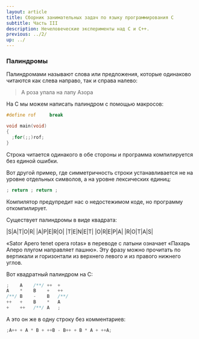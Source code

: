 ```yaml
---
layout: article
title: Сборник занимательных задач по языку программирования C
subtitle: Часть III
description: Нечеловеческие эксперименты над C и C++.
previous: ../2/
up: ../
---
```


### Палиндромы

Палиндромами называют слова или предложения, которые одинаково читаются как слева направо, так и справа налево:

> А роза упала на лапу Азора

На C мы можем написать палиндром с помощью макросов:

```c
#define rof     break

void main(void)
{
  ;for(;;)rof;
}
```

Строка читается одинакого в обе стороны и программа компилируется без единой ошибки.

Вот другой пример, где симметричность строки устанавливается не на уровне отдельных символов, а на
уровне лексических единиц:

```c
; return ; return ;
```

Компилятор предупредит нас о недостежимом коде, но программу откомпилирует.


Существует палиндромы в виде квадрата:

|S|A|T|O|R|
|A|P|E|R|O|
|T|E|N|E|T|
|O|R|E|P|A|
|R|O|T|A|S|

&laquo;Sator Apero tenet opera rotas&raquo; в переводе с латыни означает &laquo;Пахарь Аперо плугом направляет пашню&raquo;.
Эту фразу можно прочитать по вертикали и горизонтали из верхнего левого и из правого нижнего углов.

Вот квадратный палиндром на C:

```c
;    A    /**/ ++  +
A    *    B    +   ++
/**/ B    -    B   /**/
++   +    B    *   A
+    ++   /**/ A   ;
```

А это он же в одну строку без комментариев:

```c
;A++ + A * B + ++B - B++ + B * A + ++A;
```
